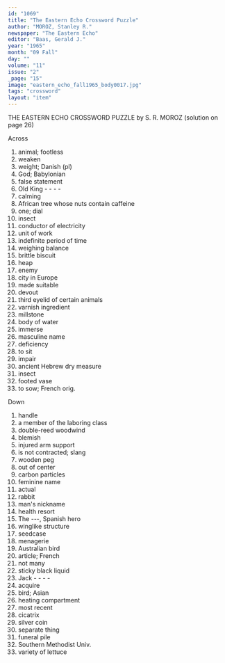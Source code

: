 ```yaml
---
id: "1069"
title: "The Eastern Echo Crossword Puzzle"
author: "MOROZ, Stanley R."
newspaper: "The Eastern Echo"
editor: "Baas, Gerald J."
year: "1965"
month: "09 Fall"
day: ""
volume: "11"
issue: "2"
_page: "15"
image: "eastern_echo_fall1965_body0017.jpg"
tags: "crossword"
layout: "item"
---
```

THE EASTERN ECHO CROSSWORD PUZZLE
by S. R. MOROZ
(solution on page 26)

Across

1. animal; footless
5. weaken
8. weight; Danish (pl)
12. God; Babylonian 
13. false statement
14. Old King - - - -
15. calming
17. African tree whose
nuts contain caffeine
18. one; dial 
19. insect
20. conductor of electricity
21. unit of work
22. indefinite period of time
23. weighing balance
26. brittle biscuit
30. heap 
31. enemy
32. city in Europe
33. made suitable 
35. devout
36. third eyelid of
certain animals
37. varnish ingredient 
38. millstone
41. body of water 
42. immerse
45. masculine name
46. deficiency
48. to sit
49. impair
50. ancient Hebrew dry measure 
51. insect
52. footed vase
53. to sow; French orig.

Down

1. handle
2. a member of the
laboring class
3. double-reed woodwind
4. blemish
5. injured arm support
6. is not contracted; slang
7. wooden peg
8. out of center
9. carbon particles
10. feminine name
11. actual
12. rabbit
20. man's nickname
23. health resort
24. The ---, Spanish hero
25. winglike structure
26. seedcase
27. menagerie
28. Australian bird
29. article; French
31. not many
34. sticky black liquid
35. Jack - - - -
37. acquire
38. bird; Asian
39. heating compartment
40. most recent
41. cicatrix
42. silver coin
43. separate thing
44. funeral pile
46. Southern Methodist Univ.
47. variety of lettuce
